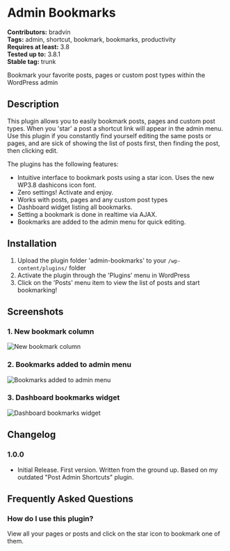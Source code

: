 # Admin Bookmarks #
**Contributors:** bradvin  
**Tags:** admin, shortcut, bookmark, bookmarks, productivity  
**Requires at least:** 3.8  
**Tested up to:** 3.8.1  
**Stable tag:** trunk  

Bookmark your favorite posts, pages or custom post types within the WordPress admin

## Description ##

This plugin allows you to easily bookmark posts, pages and custom post types. When you 'star' a post a shortcut link will appear in the admin menu.
Use this plugin if you constantly find yourself editing the same posts or pages, and are sick of showing the list of posts first, then finding the post, then clicking edit.

The plugins has the following features:

* Intuitive interface to bookmark posts using a star icon. Uses the new WP3.8 dashicons icon font.
* Zero settings! Activate and enjoy.
*	Works with posts, pages and any custom post types
* Dashboard widget listing all bookmarks.
* Setting a bookmark is done in realtime via AJAX.
* Bookmarks are added to the admin menu for quick editing.

## Installation ##

1. Upload the plugin folder 'admin-bookmarks' to your `/wp-content/plugins/` folder
2. Activate the plugin through the 'Plugins' menu in WordPress
3. Click on the 'Posts' menu item to view the list of posts and start bookmarking!

## Screenshots ##

### 1. New bookmark column ###
![New bookmark column](http://s.wordpress.org/extend/plugins/my-admin-bookmarks/screenshot-1.png)

### 2. Bookmarks added to admin menu ###
![Bookmarks added to admin menu](http://s.wordpress.org/extend/plugins/my-admin-bookmarks/screenshot-2.png)

### 3. Dashboard bookmarks widget ###
![Dashboard bookmarks widget](http://s.wordpress.org/extend/plugins/my-admin-bookmarks/screenshot-3.png)


## Changelog ##

### 1.0.0 ###
* Initial Release. First version. Written from the ground up. Based on my outdated "Post Admin Shortcuts" plugin.

## Frequently Asked Questions ##

### How do I use this plugin? ###
View all your pages or posts and click on the star icon to bookmark one of them.